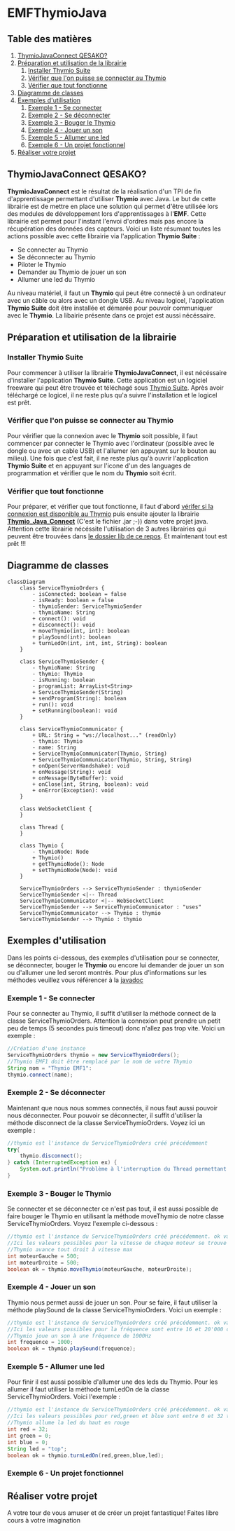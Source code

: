 # EMFThymioJava
## Table des matières

1. [ThymioJavaConnect QESAKO?](#thymiojavaconnect-qesako)
2. [Préparation et utilisation de la librairie](#préparation-et-utilisation-de-la-librairie)
    1. [Installer Thymio Suite](#installer-thymio-suite)
    2. [Vérifier que l'on puisse se connecter au Thymio](#vérifier-que-lon-puisse-se-connecter-au-thymio)
    3. [Vérifier que tout fonctionne](#vérifier-que-tout-fonctionne)
3. [Diagramme de classes](#diagramme-de-classes)
4. [Exemples d'utilisation](#exemples-dutilisation)
    1. [Exemple 1 - Se connecter](#exemple-1---se-connecter)
    2. [Exemple 2 - Se déconnecter](#exemple-2---se-déconnecter)
    3. [Exemple 3 - Bouger le Thymio](#exemple-3---bouger-le-thymio)
    4. [Exemple 4 - Jouer un son](#exemple-4---jouer-un-son)
    5. [Exemple 5 - Allumer une led](#exemple-5---allumer-une-led)
    6. [Exemple 6 - Un projet fonctionnel](#exemple-6---un-projet-fonctionnel)
5. [Réaliser votre projet](#réaliser-votre-projet)


## ThymioJavaConnect QESAKO?
**ThymioJavaConnect** est le résultat de la réalisation d'un TPI de fin d'apprentissage permettant d'utiliser **Thymio** avec Java. Le but de cette librairie est de mettre en place une solution qui permet d'être utilisée lors des modules de développement lors d'apprentissages à l'**EMF**. Cette librairie est permet pour l'instant l'envoi d'ordres mais pas encore la récupération des données des capteurs. Voici un liste résumant toutes les actions possible avec cette librairie via l'application **Thymio Suite** :
- Se connecter au Thymio
- Se déconnecter au Thymio
- Piloter le Thymio
- Demander au Thymio de jouer un son
- Allumer une led du Thymio

Au niveau matériel, il faut un **Thymio** qui peut être connecté à un ordinateur avec un câble ou alors avec un dongle USB.
Au niveau logicel, l'application **Thymio Suite** doit être installée et démarée pour pouvoir communiquer avec le **Thymio**. La libairie présente dans ce projet est aussi nécéssaire.

## Préparation et utilisation de la librairie
### Installer Thymio Suite
Pour commencer à utiliser la librairie **ThymioJavaConnect**, il est nécéssaire d'installer l'application **Thymio Suite**. Cette application est un logiciel freeware qui peut être trouvée et téléchagé sous [Thymio Suite](https://www.thymio.org). Après avoir téléchargé ce logicel, il ne reste plus qu'a suivre l'installation et le logicel est prêt.
### Vérifier que l'on puisse se connecter au Thymio
Pour vérifier que la connexion avec le **Thymio** soit possible, il faut commencer par connecter le Thymio avec l'ordinateur (possible avec le dongle ou avec un cable USB) et l'allumer (en appuyant sur le bouton au milieu). Une fois que c'est fait, il ne reste plus qu'à ouvrir l'application **Thymio Suite** et en appuyant sur l'icone d'un des languages de programmation et vérifier que le nom du **Thymio** soit écrit.
### Vérifier que tout fonctionne
Pour préparer, et vérifier que tout fonctionne, il faut d'abord [vérifer si la connexion est disponible au Thymio](#vérifier-que-lon-puisse-se-connecter-au-thymio) puis ensuite ajouter la librairie [**Thymio_Java_Connect**](https://github.com/emf-info/EMFThymioJava/tree/main/dist) (C'est le fichier .jar ;-)) dans votre projet java. Attention cette librairie nécéssite l'utilisation de 3 autres librairies qui peuvent être trouvées dans [le dossier lib de ce repos](https://github.com/emf-info/EMFThymioJava/tree/main/lib). Et maintenant tout est prêt !!!
## Diagramme de classes
```mermaid
classDiagram
    class ServiceThymioOrders {
        - isConnected: boolean = false
        - isReady: boolean = false
        - thymioSender: ServiceThymioSender
        - thymioName: String
        + connect(): void
        + disconnect(): void
        + moveThymio(int, int): boolean
        + playSound(int): boolean
        + turnLedOn(int, int, int, String): boolean
    }

    class ServiceThymioSender {
        - thymioName: String
        - thymio: Thymio
        - isRunning: boolean
        - programList: ArrayList<String>
        + ServiceThymioSender(String)
        + sendProgram(String): boolean
        + run(): void
        + setRunning(boolean): void
    }

    class ServiceThymioCommunicator {
        + URL: String = "ws://localhost..." (readOnly)
        - thymio: Thymio
        - name: String
        + ServiceThymioCommunicator(Thymio, String)
        + ServiceThymioCommunicator(Thymio, String, String)
        + onOpen(ServerHandshake): void
        + onMessage(String): void
        + onMessage(ByteBuffer): void
        + onClose(int, String, boolean): void
        + onError(Exception): void
    }

    class WebSocketClient {
    }

    class Thread {
    }

    class Thymio {
        - thymioNode: Node
        + Thymio()
        + getThymioNode(): Node
        + setThymioNode(Node): void
    }

    ServiceThymioOrders --> ServiceThymioSender : thymioSender
    ServiceThymioSender <|-- Thread
    ServiceThymioCommunicator <|-- WebSocketClient
    ServiceThymioSender --> ServiceThymioCommunicator : "uses"
    ServiceThymioCommunicator --> Thymio : thymio
    ServiceThymioSender --> Thymio : thymio
```
## Exemples d'utilisation
Dans les points ci-dessous, des exemples d'utilisation pour se connecter, se déconnecter, bouger le **Thymio** ou encore lui demander de jouer un son ou d'allumer une led seront montrés. Pour plus d'informations sur les méthodes veuillez vous référencer à la [javadoc](https://github.com/emf-info-tpi/23-24-ThymioJavaConnect/tree/main/dist/javadoc)
### Exemple 1 - Se connecter
Pour se connecter au Thymio, il suffit d'utiliser la méthode connect de la classe ServiceThymioOrders. Attention la connexion peut prendre un petit peu de temps (5 secondes puis timeout) donc n'allez pas trop vite. Voici un exemple :
```Java
//Création d'une instance
ServiceThymioOrders thymio = new ServiceThymioOrders();
//Thymio EMF1 doit être remplacé par le nom de votre Thymio
String nom = "Thymio EMF1":
thymio.connect(name);
```
### Exemple 2 - Se déconnecter
Maintenant que nous nous sommes connectés, il nous faut aussi pouvoir nous déconnecter. Pour pouvoir se déconnecter, il suffit d'utiliser la méthode disconnect de la classe ServiceThymioOrders. Voyez ici un exemple :
```Java
//thymio est l'instance du ServiceThymioOrders créé précédemment
try{
    thymio.disconnect();
} catch (InterruptedException ex) {
    System.out.println("Problème à l'interruption du Thread permettant la communication avec le Thymio");
}
```
### Exemple 3 - Bouger le Thymio
Se connecter et se déconnecter ce n'est pas tout, il est aussi possible de faire bouger le Thymio en utilisant la méthode moveThymio de notre classe ServiceThymioOrders. Voyez l'exemple ci-dessous :
```Java
//thymio est l'instance du ServiceThymioOrders créé précédemment. ok vaut true si l'ordre à bien été envoyé false si l'ordre n'a pas été envoyé.
//Ici les valeurs possibles pour la vitesse de chaque moteur se trouve entre -500 et 500 compris.
//Thymio avance tout droit à vitesse max
int moteurGauche = 500;
int moteurDroite = 500;
boolean ok = thymio.moveThymio(moteurGauche, moteurDroite);
```
### Exemple 4 - Jouer un son
Thymio nous permet aussi de jouer un son. Pour se faire, il faut utiliser la méthode playSound de la classe ServiceThymioOrders. Voici un exemple :
```Java
//thymio est l'instance du ServiceThymioOrders créé précédemment. ok vaut true si l'ordre à bien été envoyé false si l'ordre n'a pas été envoyé.
//Ici les valeurs possibles pour la fréquence sont entre 16 et 20'000 compris.
//Thymio joue un son à une fréquence de 1000Hz
int frequence = 1000;
boolean ok = thymio.playSound(frequence);
```
### Exemple 5 - Allumer une led
Pour finir il est aussi possible d'allumer une des leds du Thymio. Pour les allumer il faut utiliser la méthode turnLedOn de la classe ServiceThymioOrders. Voici l'exemple :
```Java
//thymio est l'instance du ServiceThymioOrders créé précédemment. ok vaut true si l'ordre à bien été envoyé false si l'ordre n'a pas été envoyé.
//Ici les valeurs possibles pour red,green et blue sont entre 0 et 32 tandis que pour led les valeurs possibles sont top pour la led du haut, bottom.left pour la led bas gauche et bottom.right pour la led bottom bas droite
//Thymio allume la led du haut en rouge
int red = 32;
int green = 0;
int blue = 0;
String led = "top";
boolean ok = thymio.turnLedOn(red,green,blue,led);
```
### Exemple 6 - Un projet fonctionnel

## Réaliser votre projet
A votre tour de vous amuser et de créer un projet fantastique! Faites libre cours à votre imagination
